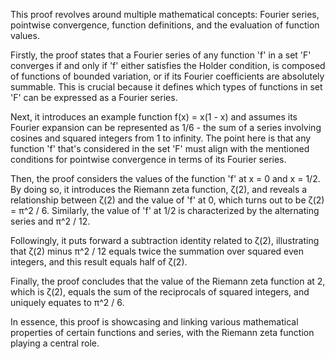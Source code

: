 This proof revolves around multiple mathematical concepts: Fourier series, pointwise convergence, function definitions, and the evaluation of function values. 

Firstly, the proof states that a Fourier series of any function 'f' in a set 'F' converges if and only if 'f' either satisfies the Holder condition, is composed of functions of bounded variation, or if its Fourier coefficients are absolutely summable. This is crucial because it defines which types of functions in set 'F' can be expressed as a Fourier series.

Next, it introduces an example function f(x) = x(1 - x) and assumes its Fourier expansion can be represented as 1/6 - the sum of a series involving cosines and squared integers from 1 to infinity. The point here is that any function 'f' that's considered in the set 'F' must align with the mentioned conditions for pointwise convergence in terms of its Fourier series.

Then, the proof considers the values of the function 'f' at x = 0 and x = 1/2. By doing so, it introduces the Riemann zeta function, ζ(2), and reveals a relationship between ζ(2) and the value of 'f' at 0, which turns out to be ζ(2) = π^2 / 6. Similarly, the value of 'f' at 1/2 is characterized by the alternating series and π^2 / 12.

Followingly, it puts forward a subtraction identity related to ζ(2), illustrating that ζ(2) minus π^2 / 12 equals twice the summation over squared even integers, and this result equals half of ζ(2). 

Finally, the proof concludes that the value of the Riemann zeta function at 2, which is ζ(2), equals the sum of the reciprocals of squared integers, and uniquely equates to π^2 / 6.

In essence, this proof is showcasing and linking various mathematical properties of certain functions and series, with the Riemann zeta function playing a central role.
